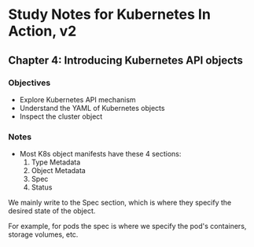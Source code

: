 # Study Notes for Kubernetes In Action, v2

## Chapter 4: Introducing Kubernetes API objects

### Objectives
- Explore Kubernetes API mechanism
- Understand the YAML of Kubernetes objects
- Inspect the cluster object

### Notes

- Most K8s object manifests have these 4 sections:
	1. Type Metadata
	2. Object Metadata
	3. Spec
	4. Status

We mainly write to the Spec section, which is where they specify the desired state of the object. 

For example, for pods the spec is where we specify the pod's containers, storage volumes, etc.